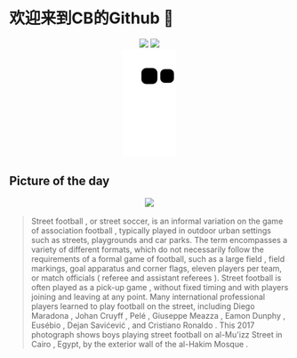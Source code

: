 
# 欢迎来到CB的Github 👋

<div align="center">
  <img height="137px" src="https://github-readme-stats.vercel.app/api?username=SuperCB&show_icons=true&theme=radical" />
  <img height="137px" src="https://github-readme-stats.vercel.app/api/top-langs/?username=SuperCB&hide_title=true&hide_border=true&layout=compact&langs_count=6&text_color=000&icon_color=fff" />
</div>


<div align="center">
    <img src="./contribution-snake/github-contribution-grid-snake.svg" />
</div>



## Picture of the day
<div align="center">
  <img width=400px src="https://upload.wikimedia.org/wikipedia/commons/thumb/a/a8/Boys_playing_street_football_in_Egypt_-_edit1.jpg/825px-Boys_playing_street_football_in_Egypt_-_edit1.jpg" />
</div>

>Street football , or street soccer, is an informal variation on the game of  association football , typically played in outdoor urban settings such as streets, playgrounds and car parks. The term encompasses a variety of different formats, which do not necessarily follow the requirements of a formal game of football, such as a large  field , field markings, goal apparatus and corner flags, eleven  players  per team, or match officials ( referee  and  assistant referees ). Street football is often played as a  pick-up game , without fixed timing and with players joining and leaving at any point. Many international professional players learned to play football on the street, including  Diego Maradona ,  Johan Cruyff ,  Pelé ,  Giuseppe Meazza ,  Eamon Dunphy ,  Eusébio ,  Dejan Savićević , and  Cristiano Ronaldo . This 2017 photograph shows boys playing street football on  al-Mu'izz Street  in  Cairo , Egypt, by the exterior wall of the  al-Hakim Mosque .


